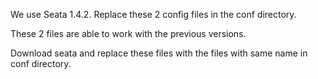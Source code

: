 We use Seata 1.4.2. Replace these 2 config files in the conf directory.

These 2 files are able to work with the previous versions.

Download seata and replace these files with the files with same name in conf directory.
